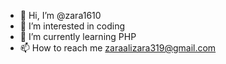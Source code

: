 - 👋 Hi, I’m @zara1610
- 👀 I’m interested in coding
- 🌱 I’m currently learning PHP
- 📫 How to reach me zaraalizara319@gmail.com

<!---
zara1610/zara1610 is a ✨ special ✨ repository because its `README.md` (this file) appears on your GitHub profile.
You can click the Preview link to take a look at your changes.
--->
